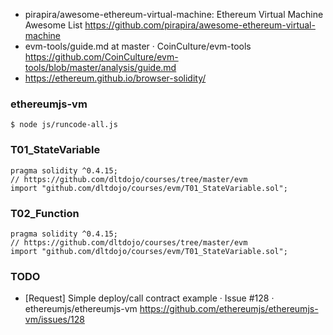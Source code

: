* pirapira/awesome-ethereum-virtual-machine: Ethereum Virtual Machine Awesome List https://github.com/pirapira/awesome-ethereum-virtual-machine
* evm-tools/guide.md at master · CoinCulture/evm-tools https://github.com/CoinCulture/evm-tools/blob/master/analysis/guide.md
* https://ethereum.github.io/browser-solidity/

### ethereumjs-vm

```
$ node js/runcode-all.js
```

### T01_StateVariable

```
pragma solidity ^0.4.15;
// https://github.com/dltdojo/courses/tree/master/evm
import "github.com/dltdojo/courses/evm/T01_StateVariable.sol";
```

### T02_Function

```
pragma solidity ^0.4.15;
// https://github.com/dltdojo/courses/tree/master/evm
import "github.com/dltdojo/courses/evm/T01_StateVariable.sol";
```


### TODO

* [Request] Simple deploy/call contract example · Issue #128 · ethereumjs/ethereumjs-vm https://github.com/ethereumjs/ethereumjs-vm/issues/128
